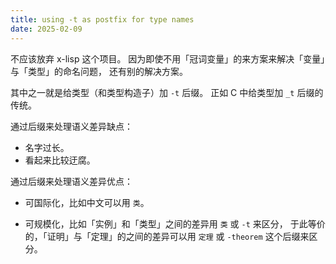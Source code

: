 ```yaml
---
title: using -t as postfix for type names
date: 2025-02-09
---
```


不应该放弃 x-lisp 这个项目。
因为即使不用「冠词变量」的来方案来解决「变量」与「类型」的命名问题，
还有别的解决方案。

其中之一就是给类型（和类型构造子）加 `-t` 后缀。
正如 C 中给类型加 `_t` 后缀的传统。

通过后缀来处理语义差异缺点：

- 名字过长。
- 看起来比较迂腐。

通过后缀来处理语义差异优点：

- 可国际化，比如中文可以用 `类`。

- 可规模化，比如「实例」和「类型」之间的差异用 `类` 或 `-t` 来区分，
  于此等价的，「证明」与「定理」的之间的差异可以用 `定理`
  或 `-theorem` 这个后缀来区分。
